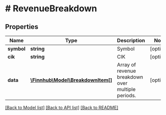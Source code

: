 # # RevenueBreakdown

## Properties

Name | Type | Description | Notes
------------ | ------------- | ------------- | -------------
**symbol** | **string** | Symbol | [optional]
**cik** | **string** | CIK | [optional]
**data** | [**\Finnhub\Model\BreakdownItem[]**](BreakdownItem.md) | Array of revenue breakdown over multiple periods. | [optional]

[[Back to Model list]](../../README.md#models) [[Back to API list]](../../README.md#endpoints) [[Back to README]](../../README.md)
